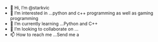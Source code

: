 - 👋 Hi, I’m @starkvic
- 👀 I’m interested in ...python and c++ programming as well as gaming programming
- 🌱 I’m currently learning ...Python and C++
- 💞️ I’m looking to collaborate on ...
- 📫 How to reach me ...Send me a

<!---
starkvic/starkvic is a ✨ special ✨ repository because its `README.md` (this file) appears on your GitHub profile.
You can click the Preview link to take a look at your changes.
--->

